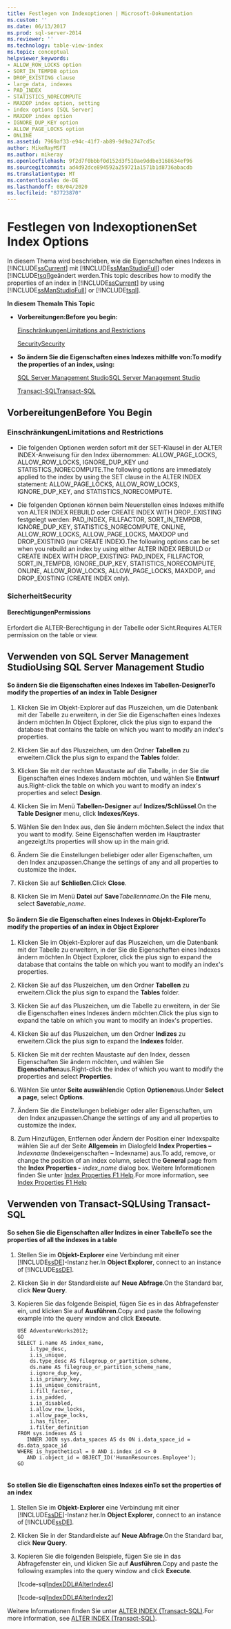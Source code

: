 ```yaml
---
title: Festlegen von Indexoptionen | Microsoft-Dokumentation
ms.custom: ''
ms.date: 06/13/2017
ms.prod: sql-server-2014
ms.reviewer: ''
ms.technology: table-view-index
ms.topic: conceptual
helpviewer_keywords:
- ALLOW_ROW_LOCKS option
- SORT_IN_TEMPDB option
- DROP_EXISTING clause
- large data, indexes
- PAD_INDEX
- STATISTICS_NORECOMPUTE
- MAXDOP index option, setting
- index options [SQL Server]
- MAXDOP index option
- IGNORE_DUP_KEY option
- ALLOW_PAGE_LOCKS option
- ONLINE
ms.assetid: 7969af33-e94c-41f7-ab89-9d9a2747cd5c
author: MikeRayMSFT
ms.author: mikeray
ms.openlocfilehash: 9f2d7f0bbbf0d152d3f510ae9ddbe3168634ef96
ms.sourcegitcommit: ad4d92dce894592a259721a1571b1d8736abacdb
ms.translationtype: MT
ms.contentlocale: de-DE
ms.lasthandoff: 08/04/2020
ms.locfileid: "87723870"
---
```

# <a name="set-index-options"></a><span data-ttu-id="6c580-102">Festlegen von Indexoptionen</span><span class="sxs-lookup"><span data-stu-id="6c580-102">Set Index Options</span></span>
  <span data-ttu-id="6c580-103">In diesem Thema wird beschrieben, wie die Eigenschaften eines Indexes in [!INCLUDE[ssCurrent](../../includes/sscurrent-md.md)] mit [!INCLUDE[ssManStudioFull](../../includes/ssmanstudiofull-md.md)] oder [!INCLUDE[tsql](../../includes/tsql-md.md)]geändert werden.</span><span class="sxs-lookup"><span data-stu-id="6c580-103">This topic describes how to modify the properties of an index in [!INCLUDE[ssCurrent](../../includes/sscurrent-md.md)] by using [!INCLUDE[ssManStudioFull](../../includes/ssmanstudiofull-md.md)] or [!INCLUDE[tsql](../../includes/tsql-md.md)].</span></span>  
  
 <span data-ttu-id="6c580-104">**In diesem Thema**</span><span class="sxs-lookup"><span data-stu-id="6c580-104">**In This Topic**</span></span>  
  
-   <span data-ttu-id="6c580-105">**Vorbereitungen:**</span><span class="sxs-lookup"><span data-stu-id="6c580-105">**Before you begin:**</span></span>  
  
     [<span data-ttu-id="6c580-106">Einschränkungen</span><span class="sxs-lookup"><span data-stu-id="6c580-106">Limitations and Restrictions</span></span>](#Restrictions)  
  
     [<span data-ttu-id="6c580-107">Security</span><span class="sxs-lookup"><span data-stu-id="6c580-107">Security</span></span>](#Security)  
  
-   <span data-ttu-id="6c580-108">**So ändern Sie die Eigenschaften eines Indexes mithilfe von:**</span><span class="sxs-lookup"><span data-stu-id="6c580-108">**To modify the properties of an index, using:**</span></span>  
  
     [<span data-ttu-id="6c580-109">SQL Server Management Studio</span><span class="sxs-lookup"><span data-stu-id="6c580-109">SQL Server Management Studio</span></span>](#SSMSProcedure)  
  
     [<span data-ttu-id="6c580-110">Transact-SQL</span><span class="sxs-lookup"><span data-stu-id="6c580-110">Transact-SQL</span></span>](#TsqlProcedure)  
  
##  <a name="before-you-begin"></a><a name="BeforeYouBegin"></a> <span data-ttu-id="6c580-111">Vorbereitungen</span><span class="sxs-lookup"><span data-stu-id="6c580-111">Before You Begin</span></span>  
  
###  <a name="limitations-and-restrictions"></a><a name="Restrictions"></a> <span data-ttu-id="6c580-112">Einschränkungen</span><span class="sxs-lookup"><span data-stu-id="6c580-112">Limitations and Restrictions</span></span>  
  
-   <span data-ttu-id="6c580-113">Die folgenden Optionen werden sofort mit der SET-Klausel in der ALTER INDEX-Anweisung für den Index übernommen: ALLOW_PAGE_LOCKS, ALLOW_ROW_LOCKS, IGNORE_DUP_KEY und STATISTICS_NORECOMPUTE.</span><span class="sxs-lookup"><span data-stu-id="6c580-113">The following options are immediately applied to the index by using the SET clause in the ALTER INDEX statement: ALLOW_PAGE_LOCKS, ALLOW_ROW_LOCKS, IGNORE_DUP_KEY, and STATISTICS_NORECOMPUTE.</span></span>  
  
-   <span data-ttu-id="6c580-114">Die folgenden Optionen können beim Neuerstellen eines Indexes mithilfe von ALTER INDEX REBUILD oder CREATE INDEX WITH DROP_EXISTING festgelegt werden: PAD_INDEX, FILLFACTOR, SORT_IN_TEMPDB, IGNORE_DUP_KEY, STATISTICS_NORECOMPUTE, ONLINE, ALLOW_ROW_LOCKS, ALLOW_PAGE_LOCKS, MAXDOP und DROP_EXISTING (nur CREATE INDEX).</span><span class="sxs-lookup"><span data-stu-id="6c580-114">The following options can be set when you rebuild an index by using either ALTER INDEX REBUILD or CREATE INDEX WITH DROP_EXISTING: PAD_INDEX, FILLFACTOR, SORT_IN_TEMPDB, IGNORE_DUP_KEY, STATISTICS_NORECOMPUTE, ONLINE, ALLOW_ROW_LOCKS, ALLOW_PAGE_LOCKS, MAXDOP, and DROP_EXISTING (CREATE INDEX only).</span></span>  
  
###  <a name="security"></a><a name="Security"></a> <span data-ttu-id="6c580-115">Sicherheit</span><span class="sxs-lookup"><span data-stu-id="6c580-115">Security</span></span>  
  
####  <a name="permissions"></a><a name="Permissions"></a> <span data-ttu-id="6c580-116">Berechtigungen</span><span class="sxs-lookup"><span data-stu-id="6c580-116">Permissions</span></span>  
 <span data-ttu-id="6c580-117">Erfordert die ALTER-Berechtigung in der Tabelle oder Sicht.</span><span class="sxs-lookup"><span data-stu-id="6c580-117">Requires ALTER permission on the table or view.</span></span>  
  
##  <a name="using-sql-server-management-studio"></a><a name="SSMSProcedure"></a> <span data-ttu-id="6c580-118">Verwenden von SQL Server Management Studio</span><span class="sxs-lookup"><span data-stu-id="6c580-118">Using SQL Server Management Studio</span></span>  
  
#### <a name="to-modify-the-properties-of-an-index-in-table-designer"></a><span data-ttu-id="6c580-119">So ändern Sie die Eigenschaften eines Indexes im Tabellen-Designer</span><span class="sxs-lookup"><span data-stu-id="6c580-119">To modify the properties of an index in Table Designer</span></span>  
  
1.  <span data-ttu-id="6c580-120">Klicken Sie im Objekt-Explorer auf das Pluszeichen, um die Datenbank mit der Tabelle zu erweitern, in der Sie die Eigenschaften eines Indexes ändern möchten.</span><span class="sxs-lookup"><span data-stu-id="6c580-120">In Object Explorer, click the plus sign to expand the database that contains the table on which you want to modify an index's properties.</span></span>  
  
2.  <span data-ttu-id="6c580-121">Klicken Sie auf das Pluszeichen, um den Ordner **Tabellen** zu erweitern.</span><span class="sxs-lookup"><span data-stu-id="6c580-121">Click the plus sign to expand the **Tables** folder.</span></span>  
  
3.  <span data-ttu-id="6c580-122">Klicken Sie mit der rechten Maustaste auf die Tabelle, in der Sie die Eigenschaften eines Indexes ändern möchten, und wählen Sie **Entwurf** aus.</span><span class="sxs-lookup"><span data-stu-id="6c580-122">Right-click the table on which you want to modify an index's properties and select **Design**.</span></span>  
  
4.  <span data-ttu-id="6c580-123">Klicken Sie im Menü **Tabellen-Designer** auf **Indizes/Schlüssel**.</span><span class="sxs-lookup"><span data-stu-id="6c580-123">On the **Table Designer** menu, click **Indexes/Keys**.</span></span>  
  
5.  <span data-ttu-id="6c580-124">Wählen Sie den Index aus, den Sie ändern möchten.</span><span class="sxs-lookup"><span data-stu-id="6c580-124">Select the index that you want to modify.</span></span> <span data-ttu-id="6c580-125">Seine Eigenschaften werden im Hauptraster angezeigt.</span><span class="sxs-lookup"><span data-stu-id="6c580-125">Its properties will show up in the main grid.</span></span>  
  
6.  <span data-ttu-id="6c580-126">Ändern Sie die Einstellungen beliebiger oder aller Eigenschaften, um den Index anzupassen.</span><span class="sxs-lookup"><span data-stu-id="6c580-126">Change the settings of any and all properties to customize the index.</span></span>  
  
7.  <span data-ttu-id="6c580-127">Klicken Sie auf **Schließen**.</span><span class="sxs-lookup"><span data-stu-id="6c580-127">Click **Close**.</span></span>  
  
8.  <span data-ttu-id="6c580-128">Klicken Sie im Menü **Datei** auf **Save**_Tabellenname_.</span><span class="sxs-lookup"><span data-stu-id="6c580-128">On the **File** menu, select **Save**_table_name_.</span></span>  
  
#### <a name="to-modify-the-properties-of-an-index-in-object-explorer"></a><span data-ttu-id="6c580-129">So ändern Sie die Eigenschaften eines Indexes in Objekt-Explorer</span><span class="sxs-lookup"><span data-stu-id="6c580-129">To modify the properties of an index in Object Explorer</span></span>  
  
1.  <span data-ttu-id="6c580-130">Klicken Sie im Objekt-Explorer auf das Pluszeichen, um die Datenbank mit der Tabelle zu erweitern, in der Sie die Eigenschaften eines Indexes ändern möchten.</span><span class="sxs-lookup"><span data-stu-id="6c580-130">In Object Explorer, click the plus sign to expand the database that contains the table on which you want to modify an index's properties.</span></span>  
  
2.  <span data-ttu-id="6c580-131">Klicken Sie auf das Pluszeichen, um den Ordner **Tabellen** zu erweitern.</span><span class="sxs-lookup"><span data-stu-id="6c580-131">Click the plus sign to expand the **Tables** folder.</span></span>  
  
3.  <span data-ttu-id="6c580-132">Klicken Sie auf das Pluszeichen, um die Tabelle zu erweitern, in der Sie die Eigenschaften eines Indexes ändern möchten.</span><span class="sxs-lookup"><span data-stu-id="6c580-132">Click the plus sign to expand the table on which you want to modify an index's properties.</span></span>  
  
4.  <span data-ttu-id="6c580-133">Klicken Sie auf das Pluszeichen, um den Ordner **Indizes** zu erweitern.</span><span class="sxs-lookup"><span data-stu-id="6c580-133">Click the plus sign to expand the **Indexes** folder.</span></span>  
  
5.  <span data-ttu-id="6c580-134">Klicken Sie mit der rechten Maustaste auf den Index, dessen Eigenschaften Sie ändern möchten, und wählen Sie **Eigenschaften**aus.</span><span class="sxs-lookup"><span data-stu-id="6c580-134">Right-click the index of which you want to modify the properties and select **Properties**.</span></span>  
  
6.  <span data-ttu-id="6c580-135">Wählen Sie unter **Seite auswählen**die Option **Optionen**aus.</span><span class="sxs-lookup"><span data-stu-id="6c580-135">Under **Select a page**, select **Options**.</span></span>  
  
7.  <span data-ttu-id="6c580-136">Ändern Sie die Einstellungen beliebiger oder aller Eigenschaften, um den Index anzupassen.</span><span class="sxs-lookup"><span data-stu-id="6c580-136">Change the settings of any and all properties to customize the index.</span></span>  
  
8.  <span data-ttu-id="6c580-137">Zum Hinzufügen, Entfernen oder Ändern der Position einer Indexspalte wählen Sie auf der Seite **Allgemein** im Dialogfeld **Index Properties –** _Indexname_ (Indexeigenschaften – Indexname) aus.</span><span class="sxs-lookup"><span data-stu-id="6c580-137">To add, remove, or change the position of an index column, select the **General** page from the **Index Properties -** _index_name_ dialog box.</span></span> <span data-ttu-id="6c580-138">Weitere Informationen finden Sie unter [Index Properties F1 Help](index-properties-f1-help.md).</span><span class="sxs-lookup"><span data-stu-id="6c580-138">For more information, see [Index Properties F1 Help](index-properties-f1-help.md)</span></span>  
  
##  <a name="using-transact-sql"></a><a name="TsqlProcedure"></a> <span data-ttu-id="6c580-139">Verwenden von Transact-SQL</span><span class="sxs-lookup"><span data-stu-id="6c580-139">Using Transact-SQL</span></span>  
  
#### <a name="to-see-the-properties-of-all-the-indexes-in-a-table"></a><span data-ttu-id="6c580-140">So sehen Sie die Eigenschaften aller Indizes in einer Tabelle</span><span class="sxs-lookup"><span data-stu-id="6c580-140">To see the properties of all the indexes in a table</span></span>  
  
1.  <span data-ttu-id="6c580-141">Stellen Sie im **Objekt-Explorer** eine Verbindung mit einer [!INCLUDE[ssDE](../../includes/ssde-md.md)]-Instanz her.</span><span class="sxs-lookup"><span data-stu-id="6c580-141">In **Object Explorer**, connect to an instance of [!INCLUDE[ssDE](../../includes/ssde-md.md)].</span></span>  
  
2.  <span data-ttu-id="6c580-142">Klicken Sie in der Standardleiste auf **Neue Abfrage**.</span><span class="sxs-lookup"><span data-stu-id="6c580-142">On the Standard bar, click **New Query**.</span></span>  
  
3.  <span data-ttu-id="6c580-143">Kopieren Sie das folgende Beispiel, fügen Sie es in das Abfragefenster ein, und klicken Sie auf **Ausführen**.</span><span class="sxs-lookup"><span data-stu-id="6c580-143">Copy and paste the following example into the query window and click **Execute**.</span></span>  
  
    ```  
    USE AdventureWorks2012;  
    GO  
    SELECT i.name AS index_name,   
        i.type_desc,   
        i.is_unique,   
        ds.type_desc AS filegroup_or_partition_scheme,   
        ds.name AS filegroup_or_partition_scheme_name,   
        i.ignore_dup_key,   
        i.is_primary_key,   
        i.is_unique_constraint,   
        i.fill_factor,   
        i.is_padded,   
        i.is_disabled,   
        i.allow_row_locks,   
        i.allow_page_locks,   
        i.has_filter,   
        i.filter_definition  
    FROM sys.indexes AS i  
       INNER JOIN sys.data_spaces AS ds ON i.data_space_id = ds.data_space_id  
    WHERE is_hypothetical = 0 AND i.index_id <> 0   
       AND i.object_id = OBJECT_ID('HumanResources.Employee');   
    GO  
  
    ```  
  
#### <a name="to-set-the-properties-of-an-index"></a><span data-ttu-id="6c580-144">So stellen Sie die Eigenschaften eines Indexes ein</span><span class="sxs-lookup"><span data-stu-id="6c580-144">To set the properties of an index</span></span>  
  
1.  <span data-ttu-id="6c580-145">Stellen Sie im **Objekt-Explorer** eine Verbindung mit einer [!INCLUDE[ssDE](../../includes/ssde-md.md)]-Instanz her.</span><span class="sxs-lookup"><span data-stu-id="6c580-145">In **Object Explorer**, connect to an instance of [!INCLUDE[ssDE](../../includes/ssde-md.md)].</span></span>  
  
2.  <span data-ttu-id="6c580-146">Klicken Sie in der Standardleiste auf **Neue Abfrage**.</span><span class="sxs-lookup"><span data-stu-id="6c580-146">On the Standard bar, click **New Query**.</span></span>  
  
3.  <span data-ttu-id="6c580-147">Kopieren Sie die folgenden Beispiele, fügen Sie sie in das Abfragefenster ein, und klicken Sie auf **Ausführen**.</span><span class="sxs-lookup"><span data-stu-id="6c580-147">Copy and paste the following examples into the query window and click **Execute**.</span></span>  
  
     [!code-sql[IndexDDL#AlterIndex4](../../snippets/tsql/SQL14/tsql/indexddl/transact-sql/alterindex.sql#alterindex4)]  
  
     [!code-sql[IndexDDL#AlterIndex2](../../snippets/tsql/SQL14/tsql/indexddl/transact-sql/alterindex.sql#alterindex2)]  
  
 <span data-ttu-id="6c580-148">Weitere Informationen finden Sie unter [ALTER INDEX &#40;Transact-SQL&#41;](/sql/t-sql/statements/alter-index-transact-sql).</span><span class="sxs-lookup"><span data-stu-id="6c580-148">For more information, see [ALTER INDEX &#40;Transact-SQL&#41;](/sql/t-sql/statements/alter-index-transact-sql).</span></span>  
  
  
